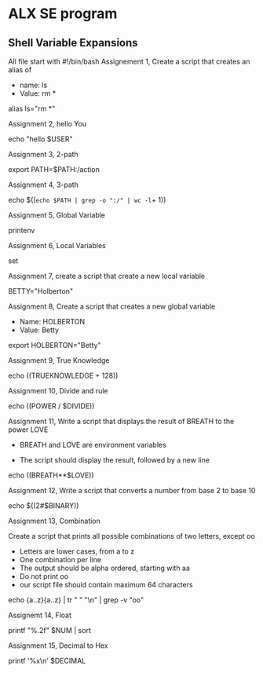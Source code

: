 # ALX SE program
## Shell Variable Expansions
All file start with #!/bin/bash
Assignement 1, Create a script that creates an alias of
+ name: ls
+ Value: rm *

alias ls="rm *"

Assignment 2, hello You

echo "hello $USER"

Assignment 3, 2-path

export PATH=$PATH:/action

Assignment 4, 3-path

echo $((`echo $PATH | grep -o ":/" | wc -l`+ 1))

Assignment 5, Global Variable

printenv

Assignment 6, Local Variables

set

Assignment 7, create a script that create a new local variable

BETTY="Holberton"

Assignment 8, Create a script that creates a new global variable
+ Name: HOLBERTON
+ Value: Betty

export HOLBERTON="Betty"

Assignment 9, True Knowledge

echo $(($TRUEKNOWLEDGE + 128))

Assignment 10, Divide and rule

echo $(($POWER / $DIVIDE))

Assignment 11, Write a script that displays the result of BREATH to the power LOVE

+ BREATH and LOVE are environment variables

+ The script should display the result, followed by a new line

echo $(($BREATH**$LOVE))

Assignment 12, Write a script that converts a number from base 2 to base 10

echo $((2#$BINARY))

Assignment 13, Combination

Create a script that prints all possible combinations of two letters, except oo

+ Letters are lower cases, from a to z
+ One combination per line
+ The output should be alpha ordered, starting with aa
+ Do not print oo
+ our script file should contain maximum 64 characters

echo {a..z}{a..z} | tr " " "\n" | grep -v "oo"

Assignemt 14, Float

printf "%.2f" $NUM | sort

Assignment 15, Decimal to Hex


printf '%x\n' $DECIMAL


